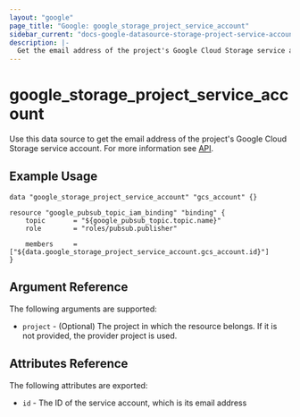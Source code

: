 ```yaml
---
layout: "google"
page_title: "Google: google_storage_project_service_account"
sidebar_current: "docs-google-datasource-storage-project-service-account"
description: |-
  Get the email address of the project's Google Cloud Storage service account
---
```


# google\_storage\_project\_service\_account

Use this data source to get the email address of the project's Google Cloud Storage service account.
 For more information see 
[API](https://cloud.google.com/storage/docs/json_api/v1/projects/serviceAccount).

## Example Usage

```hcl
data "google_storage_project_service_account" "gcs_account" {}

resource "google_pubsub_topic_iam_binding" "binding" {
	topic       = "${google_pubsub_topic.topic.name}"
	role        = "roles/pubsub.publisher"
		  
	members     = ["${data.google_storage_project_service_account.gcs_account.id}"]
}
```

## Argument Reference

The following arguments are supported:

* `project` - (Optional) The project in which the resource belongs. If it is not provided, the provider project is used.

## Attributes Reference

The following attributes are exported:

* `id` - The ID of the service account, which is its email address
